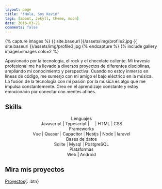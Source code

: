 ```yaml
---
layout: page
title: "!Hola, Soy Kevin"
tags: [about, Jekyll, theme, moon]
date: 2016-03-21
comments: false
---
```

{% capture images %}
  {{ site.baseurl }}/assets/img/profile2.jpg
	{{ site.baseurl }}/assets/img/profile3.jpg
{% endcapture %}
{% include gallery images=images cols=2 %}

 Apasionado por la tecnología, el rock y el chocolate caliente. Mi travesía profesional me ha llevado a diversos proyectos de diferentes disciplinas, ampliando mi conocimiento y perspectiva. Cuando no estoy inmerso en líneas de código, me sumerjo con mi amigo el bajo eléctrico en la música. La fusión de la tecnología con mi pasión por la música es algo que me impulsa constantemente. Creo en el aprendizaje constante y estoy emocionado por conectar con mentes afines.

## Skills
<center>
    <div>
			<div class="titulo">Lenguajes</div>
			Javascript <span class="icon-skills-md js-icon"></span>
			| Typescript <span class="icon-skills-md typescript"></span>
			| &nbsp;<span class="icon-skills-md php"></span> &nbsp;
			| HTML <span class="icon-skills-md html5"></span>
			| CSS <span class="icon-skills-md css3"></span>
    </div>
		<div class="mt">
			<div class="titulo">Frameworks</div>
			Vue <span class="icon-skills-md vue"></span>
			| Quasar <span class="icon-skills-md quasar"></span>
			| Capacitor <span class="icon-skills-md capacitor"></span>
			| Nestjs <span class="icon-skills-md nestjs"></span>
			| Node <span class="icon-skills-md nodejs" ></span> 
			| laravel <span class="icon-skills-md laravel"></span>
		</div>
		<div class="mt">
			<div class="titulo">Bases de datos</div>
			Sqlite <span class="icon-skills-md sqlite"></span>
			| Mysql <span class="icon-skills-md mysql"></span>
			| PostgreSQL <span class="icon-skills-md posgre"></span>
		</div>
		<div class="mt">
			<div class="titulo">Plataformas</div>
			Web <span class="icon-skills-md web-global"></span> | Android <span class="icon-skills-md android"></span>
		</div>
</center>

## Mira mis proyectos
      
[Proyectos]({{site.url}}/projects){: .btn}
